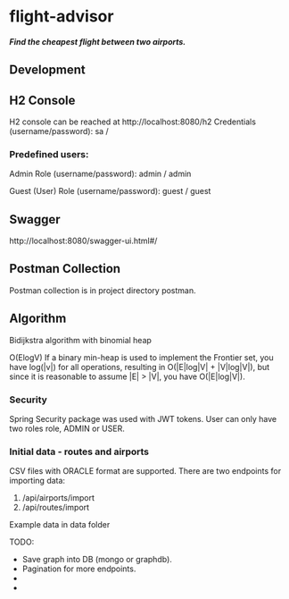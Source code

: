 # flight-advisor
##### Find the cheapest flight between two airports. 
 
 
## Development
 
 
 ## H2 Console
 
 H2 console can be reached at http://localhost:8080/h2
 Credentials (username/password): sa / 
 
 ### Predefined users:
 
 Admin Role (username/password): admin / admin
 
 Guest (User) Role (username/password): guest / guest
 
 ## Swagger
 
 http://localhost:8080/swagger-ui.html#/
 
 ## Postman Collection
 
 Postman collection is  in project directory  postman.
 
  ## Algorithm
  
  Bidijkstra algorithm with binomial heap
  
  O(ElogV)
  If a binary min-heap is used to implement the Frontier set, you have log(|v|) for all operations, resulting in O(|E|log|V| + |V|log|V|), but since it is reasonable to assume |E| > |V|, you have O(|E|log|V|).
 
 ### Security
  Spring Security package was used with JWT tokens.
  User can only have two roles role, ADMIN or USER.  
 
 ### Initial data - routes and airports
 CSV files with ORACLE format are supported.
  There are two endpoints for importing data:
 1. /api/airports/import
 2. /api/routes/import
 
 Example data in data folder
 
 TODO:
 
 -  Save graph into DB (mongo or graphdb).
 -  Pagination for more endpoints.
 -  
 - 
